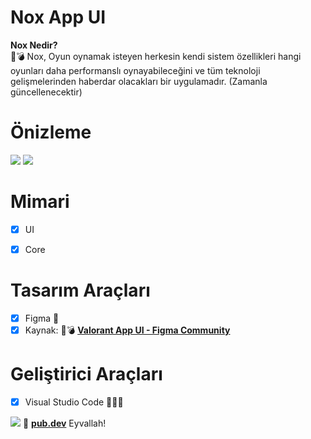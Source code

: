 # Nox App UI

<b>Nox Nedir?</b>
<br>
👾💣 Nox, Oyun oynamak isteyen herkesin kendi sistem özellikleri hangi oyunları daha performanslı oynayabileceğini ve tüm teknoloji gelişmelerinden haberdar olacakları bir uygulamadır.
(Zamanla güncellenecektir)


# Önizleme
![](https://imgyukle.com/f/2023/01/03/J2Aj96.png)
![](https://imgyukle.com/f/2023/01/03/J2AOzx.png)



# Mimari

- [x] UI
- [x] Core


# Tasarım Araçları

- [x] Figma 🎨
- [x] Kaynak: 👾💣 <a href="https://www.figma.com/community/file/1173382661463555815" target="_blank"><b>Valorant App UI - Figma Community</b>
</a>




# Geliştirici Araçları

- [x] Visual Studio Code 👨🏼‍💻

<img src="https://media0.giphy.com/media/fvfRNXU8gkH0sLvDzQ/giphy.gif?cid=6c09b9523b4db55d503152e134a0595896b0fabf39e55631&rid=giphy.gif&ct=g" />
💙 <a href="https://pub.dev/" target="_blank"><b>pub.dev</b></a> Eyvallah!
